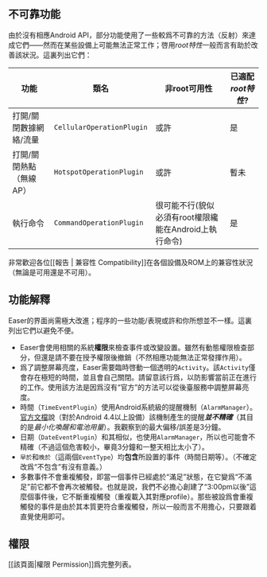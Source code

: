 ## 不可靠功能 ##
由於沒有相應Android API，部分功能使用了一些較爲不可靠的方法（反射）來達成它們——然而在某些設備上可能無法正常工作；啓用*root特性*一般而言有助於改善該狀況。這裏列出它們：

| 功能 | 類名 | 非root可用性 | 已適配*root特性*? |
| --- | --- | --- | --- |
| 打開/關閉數據網絡/流量 | `CellularOperationPlugin` | 或許 | 是 |
| 打開/關閉熱點（無線AP） | `HotspotOperationPlugin` | 或許 | 暫未 |
| 執行命令 | `CommandOperationPlugin` | 很可能不行(貌似必須有root權限纔能在Android上執行命令) | 是 |

非常歡迎各位[[報告 | 兼容性 Compatibility]]在各個設備及ROM上的兼容性狀況（無論是可用還是不可用）。

## 功能解釋 ##
Easer的界面尚需極大改進；程序的一些功能/表現或許和你所想並不一樣。這裏列出它們以避免不便。

* Easer會使用相關的系統**權限**來檢查事件或改變設置。雖然有動態權限檢查部分，但還是請不要在授予權限後撤銷（不然相應功能無法正常發揮作用）。
* 爲了調整屏幕亮度，Easer需要臨時啓動一個透明的`Activity`。該`Activity`僅會存在極短的時間，並且會自己關閉。請留意該行爲，以防影響當前正在進行的工作。使用該方法是因爲沒有“官方”的方法可以從後臺服務中調整屏幕亮度。
* 時間（`TimeEventPlugin`）使用Android系統級的提醒機制（`AlarmManager`）。[官方文檔](https://developer.android.com/reference/android/app/AlarmManager.html)說（對於Android 4.4以上設備）該機制產生的提醒***並不精確***（其目的是*最小化喚醒和電池用量*）。我觀察到的最大偏移/誤差是3分鐘。
* 日期（`DateEventPlugin`）和其相似，也使用`AlarmManager`，所以也可能會不精確（不過這個危害較小，畢竟3分鐘和一整天相比太小了）。
* `早於`和`晚於`（這兩個`EventType`）均**包含**所設置的事件（時間日期等）。（不確定改爲“不包含”有沒有意義。）
* 多數事件不會重複觸發，即當一個事件已經處於“滿足”狀態，在它變爲“不滿足”前它都不會再次被觸發。也就是說，我們不必擔心創建了“3:00pm以後”這麼個事件後，它不斷重複觸發（重複載入其對應profile）。那些被設爲會重複觸發的事件是由於其本質更符合重複觸發，所以一般而言不用擔心，只要跟着直覺使用即可。

## 權限 ##
[[該頁面|權限 Permission]]爲完整列表。